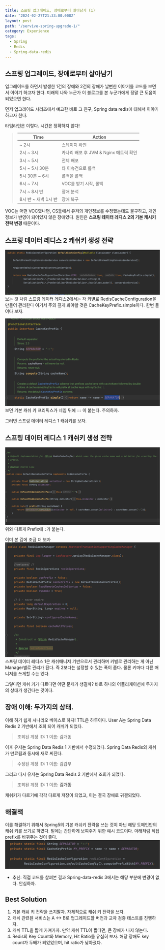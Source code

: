 ```yaml
---
title: 스프링 업그레이드, 장애로부터 살아남기 (1)
date: "2024-02-27T21:33:00.000Z"
layout: post
path: "/servive-spring-upgrade-1/"
category: Experience
tags:
  - Spring
  - Redis
  - Spring-data-redis
---
```


## 스프링 업그레이드, 장애로부터 살아남기

업그레이드를 하면서 발생한 1건의 장애와 2건의 장애가 날뻔한 이야기를 코드를 보면서 이야기 하고자 한다.
미래의 나와 누군가 이 블로그를 본 누군가에게 정말 큰 도움이 되었으면 한다.

먼저 업그레이드 시리즈에서 예고한 바로 그 친구, Spring data redis에 대해서 이야기 하고자 한다.

타임라인은 이렇다. 시간은 정확하지 않다!

> | Time                 | Action                                 |
> | -------------------- | -------------------------------------- |
> | ~ 2시                | 스테이지 확인                          |
> | 2시 ~ 3시            | 카나리 배포 후 JVM & Nginx 메트릭 확인 |
> | 3시 ~ 5시            | 전체 배포                              |
> | 5시 ~ 5시 30분       | 타 이슈건으로 롤백                     |
> | 5시 30분 ~ 6시       | 롤백을 롤백                            |
> | 6시 ~ 7시            | VOC를 받기 시작, 롤백                  |
> | 7시 ~ 8시 반         | 장애 분석                              |
> | 8시 반 ~ 새벽 1시 반 | 장애 복구                              |

VOC는 어떤 VOC였나면, CS툴에서 유저의 개인정보를 수정했는데도 불구하고, 개인정보가 반영이 되어있지 않은 장애였다.
원인은 <b>스프링 데이터 레디스 2의 기본 캐시키 전략 변경</b> 때문이다.

<!--more-->

## 스프링 데이터 레디스 2 캐쉬키 생성 전략

![spring-data-redis-2-configuration](image.png)
보는 것 처럼 스프링 데이터 레디스2에서는 각 키별로 RedisCacheConfiguration을 만들어 관리한다 여기서 주의 깊게 봐야할 것은 CacheKeyPrefix.simple이다.
한번 들여다 보자.

![spring-data-redis-cache](image-1.png)
보면 기본 캐쉬 키 프리픽스가 네임 뒤에 `::` 이 붙는다. 주의하자.

그러면 스프링 데이터 레디스 1 캐쉬키를 보자.

## 스프링 데이터 레디스 1 캐쉬키 생성 전략

![spring-data-redis-1-cache](image-2.png)
위와 다르게 Prefix에 `:`가 붙는다.

이미 본 김에 조금 더 보자
![spring-data-redis-1-cache-manager](image-3.png)
스프링 데이터 레디스 1은 캐쉬매니저 기반으로서 관리하며 키별로 관리하는 게 아닌 Manager별로 관리가 된다. 즉 2보다는 설정할 수 있는 폭이 좁다. 물론 키마다 다른 매니저를 쓰게할 수는 있다.

그렇다면 캐쉬 키가 다르다면 어떤 문제가 생길까?
바로 하나의 어플리케이션에 두가지의 상태가 생긴다는 것이다.

## 장애 이해: 두가지의 상태.

이해 하기 쉽게 시나리오 베이스로 하자! TTL은 하루이다.
User A는 Spring Data Redis 2 기반에서 조회 되어 캐쉬가 되었다.

> 조회된 계정 ID: 1 이름: 김개똥

이후 유저는 Spring Data Redis 1 기반에서 수정되었다. Spring Data Redis의 캐쉬가 만료됨과 동시에 새로 써진다.

> 수정된 계정 ID: 1 이름: 김갑부

그리고 다시 유저는 Spring Data Redis 2 기반에서 조회가 되었다.

> 조회된 계정 ID: 1 이름: <b>김개똥</b>

캐쉬키가 다르기에 각각 다르게 저장이 되었고, 이는 결국 장애로 귀결되었다.

## 해결책

이를 해결하기 위해서 Spring5의 기본 캐쉬키 전략을 쓰는 것이 아닌 해당 도메인만의 캐쉬 키를 쓰기로 하였다.
밑에는 간단하게 보여주기 위한 예시 코드이다. 아래처럼 직접 prefix를 바꿔주는 것이 좋다.
![changed solution](image-4.png)

- 추신: 직접 코드를 살펴본 결과 Spring-data-redis 3에서는 해당 부분에 변경이 없다. 안심하자.

## Best Solution

1. 기본 캐쉬 키 전략을 쓰지말자. 자체적으로 캐쉬 키 전략을 쓰자.
2. 캐쉬 관련된 서비스는 A <-> B로 업그레이드할 버전과 교차 검증 테스트를 진행하자.
3. 캐쉬 TTL을 짧게 가져가자. 만약 캐쉬 TTL이 짧다면, 큰 장애가 나지 않는다.
4. Redis의 Key Count와 Memory, Hit Ratio를 유심히 보자. 해당 장애도 key count가 두배가 되었었으며, hit ratio가 낮아졌다.
